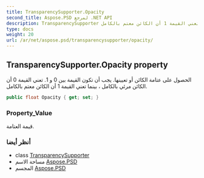 ```yaml
---
title: TransparencySupporter.Opacity
second_title: Aspose.PSD لمرجع .NET API
description: TransparencySupporter ملكية. الحصول على عتامة الكائن أو تعيينها. يجب أن تكون القيمة بين 0 و 1. تعني القيمة 0 أن الكائن مرئي بالكامل  بينما تعني القيمة 1 أن الكائن معتم بالكامل.
type: docs
weight: 20
url: /ar/net/aspose.psd/transparencysupporter/opacity/
---
```

## TransparencySupporter.Opacity property

الحصول على عتامة الكائن أو تعيينها. يجب أن تكون القيمة بين 0 و 1. تعني القيمة 0 أن الكائن مرئي بالكامل ، بينما تعني القيمة 1 أن الكائن معتم بالكامل.

```csharp
public float Opacity { get; set; }
```

### Property_Value

قيمة العتامة.

### أنظر أيضا

* class [TransparencySupporter](../)
* مساحة الاسم [Aspose.PSD](../../transparencysupporter/)
* المجسم [Aspose.PSD](../../../)


